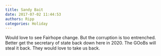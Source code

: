 ```yaml
---
title: Sandy Bait
date: 2017-07-02 11:44:53
authors: Ripp
categories: Holiday
---
```


 Would love to see Fairhope change. But the corruption is too entrenched. Better get the secretary of state back down here in 2020. The GOoBs will steal it back. They would love to take us back.